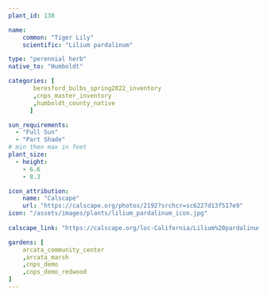 ```yaml
---
plant_id: 138 

name: 
    common: "Tiger Lily"  
    scientific: "Lilium pardalinum"  

type: "perennial herb"
native_to: "Humboldt"

categories: [
       beresford_bulbs_spring2022_inventory
       ,cnps_master_inventory
       ,humboldt_county_native
      ]

sun_requirements:
  - "Full Sun"
  - "Part Shade"
# min then max in feet
plant_size:
  - height: 
    - 6.6 
    - 8.3

icon_attribution: 
    name: "Calscape"
    url: "https://calscape.org/photos/2192?srchcr=sc6227d13f517e9"
icon: "/assets/images/plants/lilium_pardalinum_icon.jpg"
 
calscape_link: "https://calscape.org/loc-California/Lilium%20pardalinum(%20)"

gardens: [ 
    arcata_community_center
    ,arcata_marsh
    ,cnps_demo
    ,cnps_demo_redwood
]
---
```

